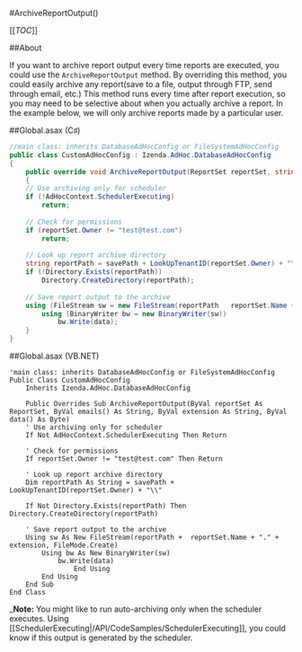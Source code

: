 #ArchiveReportOutput()

[[_TOC_]]

##About

If you want to archive report output every time reports are executed, you could use the ``ArchiveReportOutput`` method. By overriding this method, you could easily archive any report(save to a file, output through FTP, send through email, etc.) This method runs every time after report execution, so you may need to be selective about when you actually archive a report. In the example below, we will only archive reports made by a particular user. 

##Global.asax (C♯)

```csharp
//main class: inherits DatabaseAdHocConfig or FileSystemAdHocConfig
public class CustomAdHocConfig : Izenda.AdHoc.DatabaseAdHocConfig
{
    public override void ArchiveReportOutput(ReportSet reportSet, string[] emails, string extension, byte[] data)
    {    
	// Use archiving only for scheduler
	if (!AdHocContext.SchedulerExecuting)
		return;
	
	// Check for permissions
	if (reportSet.Owner != "test@test.com")
		return;
	
	// Look up report archive directory
	string reportPath = savePath + LookUpTenantID(reportSet.Owner) + "\\";
	if (!Directory.Exists(reportPath))
		Directory.CreateDirectory(reportPath);
	
	// Save report output to the archive
	using (FileStream sw = new FileStream(reportPath   reportSet.Name + "." + extension, FileMode.Create))
		using (BinaryWriter bw = new BinaryWriter(sw))
			bw.Write(data);
    }
}
```

##Global.asax (VB.NET)

```visualbasic
'main class: inherits DatabaseAdHocConfig or FileSystemAdHocConfig
Public Class CustomAdHocConfig 
    Inherits Izenda.AdHoc.DatabaseAdHocConfig

    Public Overrides Sub ArchiveReportOutput(ByVal reportSet As ReportSet, ByVal emails() As String, ByVal extension As String, ByVal data() As Byte)
	' Use archiving only for scheduler
	If Not AdHocContext.SchedulerExecuting Then Return
	
	' Check for permissions
	If reportSet.Owner != "test@test.com" Then Return
	
	' Look up report archive directory
	Dim reportPath As String = savePath + LookUpTenantID(reportSet.Owner) + "\\"

	If Not Directory.Exists(reportPath) Then Directory.CreateDirectory(reportPath)
	
	' Save report output to the archive
	Using sw As New FileStream(reportPath +  reportSet.Name + "." + extension, FileMode.Create)
		Using bw As New BinaryWriter(sw)
			bw.Write(data)
                End Using
        End Using
    End Sub
End Class
```

_**Note:** You might like to run auto-archiving only when the scheduler executes. Using [[SchedulerExecuting|/API/CodeSamples/SchedulerExecuting]], you could know if this output is generated by the scheduler.